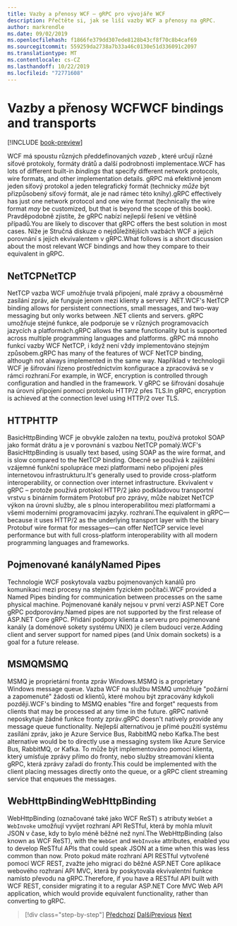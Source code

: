 ```yaml
---
title: Vazby a přenosy WCF – gRPC pro vývojáře WCF
description: Přečtěte si, jak se liší vazby WCF a přenosy na gRPC.
author: markrendle
ms.date: 09/02/2019
ms.openlocfilehash: f1866fe379dd307ede8128b43cf8f70c8b4caf69
ms.sourcegitcommit: 559259da2738a7b33a46c0130e51d336091c2097
ms.translationtype: MT
ms.contentlocale: cs-CZ
ms.lasthandoff: 10/22/2019
ms.locfileid: "72771608"
---
```

# <a name="wcf-bindings-and-transports"></a><span data-ttu-id="b3d46-103">Vazby a přenosy WCF</span><span class="sxs-lookup"><span data-stu-id="b3d46-103">WCF bindings and transports</span></span>

[!INCLUDE [book-preview](../../../includes/book-preview.md)]

<span data-ttu-id="b3d46-104">WCF má spoustu různých předdefinovaných *vazeb* , které určují různé síťové protokoly, formáty drátů a další podrobnosti implementace.</span><span class="sxs-lookup"><span data-stu-id="b3d46-104">WCF has lots of different built-in *bindings* that specify different network protocols, wire formats, and other implementation details.</span></span> <span data-ttu-id="b3d46-105">gRPC má efektivně jenom jeden síťový protokol a jeden telegrafický formát (technicky *může* být přizpůsobený síťový formát, ale je nad rámec této knihy).</span><span class="sxs-lookup"><span data-stu-id="b3d46-105">gRPC effectively has just one network protocol and one wire format (technically the wire format *may* be customized, but that is beyond the scope of this book).</span></span> <span data-ttu-id="b3d46-106">Pravděpodobně zjistíte, že gRPC nabízí nejlepší řešení ve většině případů.</span><span class="sxs-lookup"><span data-stu-id="b3d46-106">You are likely to discover that gRPC offers the best solution in most cases.</span></span> <span data-ttu-id="b3d46-107">Níže je Stručná diskuze o nejdůležitějších vazbách WCF a jejich porovnání s jejich ekvivalentem v gRPC.</span><span class="sxs-lookup"><span data-stu-id="b3d46-107">What follows is a short discussion about the most relevant WCF bindings and how they compare to their equivalent in gRPC.</span></span>

## <a name="nettcp"></a><span data-ttu-id="b3d46-108">NetTCP</span><span class="sxs-lookup"><span data-stu-id="b3d46-108">NetTCP</span></span>

<span data-ttu-id="b3d46-109">NetTCP vazba WCF umožňuje trvalá připojení, malé zprávy a obousměrné zasílání zpráv, ale funguje jenom mezi klienty a servery .NET.</span><span class="sxs-lookup"><span data-stu-id="b3d46-109">WCF's NetTCP binding allows for persistent connections, small messages, and two-way messaging but only works between .NET clients and servers.</span></span> <span data-ttu-id="b3d46-110">gRPC umožňuje stejné funkce, ale podporuje se v různých programovacích jazycích a platformách.</span><span class="sxs-lookup"><span data-stu-id="b3d46-110">gRPC allows the same functionality but is supported across multiple programming languages and platforms.</span></span> <span data-ttu-id="b3d46-111">gRPC má mnoho funkcí vazby WCF NetTCP, i když není vždy implementováno stejným způsobem.</span><span class="sxs-lookup"><span data-stu-id="b3d46-111">gRPC has many of the features of WCF NetTCP binding, although not always implemented in the same way.</span></span> <span data-ttu-id="b3d46-112">Například v technologii WCF je šifrování řízeno prostřednictvím konfigurace a zpracovává se v rámci rozhraní.</span><span class="sxs-lookup"><span data-stu-id="b3d46-112">For example, in WCF, encryption is controlled through configuration and handled in the framework.</span></span> <span data-ttu-id="b3d46-113">V gRPC se šifrování dosahuje na úrovni připojení pomocí protokolu HTTP/2 přes TLS.</span><span class="sxs-lookup"><span data-stu-id="b3d46-113">In gRPC, encryption is achieved at the connection level using HTTP/2 over TLS.</span></span>

## <a name="http"></a><span data-ttu-id="b3d46-114">HTTP</span><span class="sxs-lookup"><span data-stu-id="b3d46-114">HTTP</span></span>

<span data-ttu-id="b3d46-115">BasicHttpBinding WCF je obvykle založen na textu, používá protokol SOAP jako formát drátu a je v porovnání s vazbou NetTCP pomalý.</span><span class="sxs-lookup"><span data-stu-id="b3d46-115">WCF's BasicHttpBinding is usually text based, using SOAP as the wire format, and is slow compared to the NetTCP binding.</span></span> <span data-ttu-id="b3d46-116">Obecně se používá k zajištění vzájemné funkční spolupráce mezi platformami nebo připojení přes internetovou infrastrukturu.</span><span class="sxs-lookup"><span data-stu-id="b3d46-116">It's generally used to provide cross-platform interoperability, or connection over internet infrastructure.</span></span> <span data-ttu-id="b3d46-117">Ekvivalent v gRPC – protože používá protokol HTTP/2 jako podkladovou transportní vrstvu s binárním formátem Protobuf pro zprávy, může nabízet NetTCP výkon na úrovni služby, ale s plnou interoperabilitou mezi platformami a všemi moderními programovacími jazyky. rozhraní.</span><span class="sxs-lookup"><span data-stu-id="b3d46-117">The equivalent in gRPC—because it uses HTTP/2 as the underlying transport layer with the binary Protobuf wire format for messages—can offer NetTCP service level performance but with full cross-platform interoperability with all modern programming languages and frameworks.</span></span>

## <a name="named-pipes"></a><span data-ttu-id="b3d46-118">Pojmenované kanály</span><span class="sxs-lookup"><span data-stu-id="b3d46-118">Named Pipes</span></span>

<span data-ttu-id="b3d46-119">Technologie WCF poskytovala vazbu pojmenovaných kanálů pro komunikaci mezi procesy na stejném fyzickém počítači.</span><span class="sxs-lookup"><span data-stu-id="b3d46-119">WCF provided a Named Pipes binding for communication between processes on the same physical machine.</span></span> <span data-ttu-id="b3d46-120">Pojmenované kanály nejsou v první verzi ASP.NET Core gRPC podporovány.</span><span class="sxs-lookup"><span data-stu-id="b3d46-120">Named pipes are not supported by the first release of ASP.NET Core gRPC.</span></span> <span data-ttu-id="b3d46-121">Přidání podpory klienta a serveru pro pojmenované kanály (a doménové sokety systému UNIX) je cílem budoucí verze.</span><span class="sxs-lookup"><span data-stu-id="b3d46-121">Adding client and server support for named pipes (and Unix domain sockets) is a goal for a future release.</span></span>

## <a name="msmq"></a><span data-ttu-id="b3d46-122">MSMQ</span><span class="sxs-lookup"><span data-stu-id="b3d46-122">MSMQ</span></span>

<span data-ttu-id="b3d46-123">MSMQ je proprietární fronta zpráv Windows.</span><span class="sxs-lookup"><span data-stu-id="b3d46-123">MSMQ is a proprietary Windows message queue.</span></span> <span data-ttu-id="b3d46-124">Vazba WCF na službu MSMQ umožňuje "požární a zapomenuté" žádosti od klientů, které mohou být zpracovány kdykoli později.</span><span class="sxs-lookup"><span data-stu-id="b3d46-124">WCF's binding to MSMQ enables "fire and forget" requests from clients that may be processed at any time in the future.</span></span> <span data-ttu-id="b3d46-125">gRPC nativně neposkytuje žádné funkce fronty zpráv.</span><span class="sxs-lookup"><span data-stu-id="b3d46-125">gRPC doesn't natively provide any message queue functionality.</span></span> <span data-ttu-id="b3d46-126">Nejlepší alternativou je přímé použití systému zasílání zpráv, jako je Azure Service Bus, RabbitMQ nebo Kafka.</span><span class="sxs-lookup"><span data-stu-id="b3d46-126">The best alternative would be to directly use a messaging system like Azure Service Bus, RabbitMQ, or Kafka.</span></span> <span data-ttu-id="b3d46-127">To může být implementováno pomocí klienta, který umísťuje zprávy přímo do fronty, nebo služby streamování klienta gRPC, která zprávy zařadí do fronty.</span><span class="sxs-lookup"><span data-stu-id="b3d46-127">This could be implemented with the client placing messages directly onto the queue, or a gRPC client streaming service that enqueues the messages.</span></span>

## <a name="webhttpbinding"></a><span data-ttu-id="b3d46-128">WebHttpBinding</span><span class="sxs-lookup"><span data-stu-id="b3d46-128">WebHttpBinding</span></span>

<span data-ttu-id="b3d46-129">WebHttpBinding (označované také jako WCF ReST) s atributy `WebGet` a `WebInvoke` umožňují vyvíjet rozhraní API ReSTful, která by mohla mluvit JSON v čase, kdy to bylo méně běžné než nyní.</span><span class="sxs-lookup"><span data-stu-id="b3d46-129">The WebHttpBinding (also known as WCF ReST), with the `WebGet` and `WebInvoke` attributes, enabled you to develop ReSTful APIs that could speak JSON at a time when this was less common than now.</span></span> <span data-ttu-id="b3d46-130">Proto pokud máte rozhraní API RESTful vytvořené pomocí WCF REST, zvažte jeho migraci do běžné ASP.NET Core aplikace webového rozhraní API MVC, která by poskytovala ekvivalentní funkce namísto převodu na gRPC.</span><span class="sxs-lookup"><span data-stu-id="b3d46-130">Therefore, if you have a RESTful API built with WCF REST, consider migrating it to a regular ASP.NET Core MVC Web API application, which would provide equivalent functionality, rather than converting to gRPC.</span></span>

>[!div class="step-by-step"]
><span data-ttu-id="b3d46-131">[Předchozí](wcf-endpoints-grpc-methods.md)
>[Další](rpc-types.md)</span><span class="sxs-lookup"><span data-stu-id="b3d46-131">[Previous](wcf-endpoints-grpc-methods.md)
[Next](rpc-types.md)</span></span>
